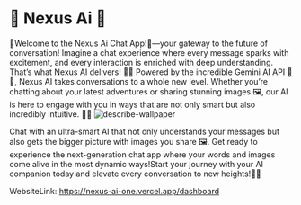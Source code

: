 # 🌟 Nexus Ai 🌟

 🚀Welcome to the Nexus Ai Chat App!🌟—your gateway to the future of conversation! Imagine a chat experience where every message sparks with excitement, and every interaction is enriched with deep understanding. That’s what Nexus AI delivers! 🚀✨
 Powered by the incredible Gemini AI API 🤖🔮, Nexus AI takes conversations to a whole new level. Whether you’re chatting about your latest adventures or sharing stunning images 🖼️, our AI is here to engage with you in ways that are not only smart but also incredibly intuitive. 🧠💬
 ![describe-wallpaper](https://github.com/user-attachments/assets/0d2d027e-d564-4dbd-a360-606a5372c6b9)

Chat with an ultra-smart AI that not only understands your messages but also gets the bigger picture with images you share 🖼️.
Get ready to experience the next-generation chat app where your words and images come alive in the most dynamic ways!Start your journey with your AI companion today and elevate every conversation to new heights!🤖💫

WebsiteLink: https://nexus-ai-one.vercel.app/dashboard
